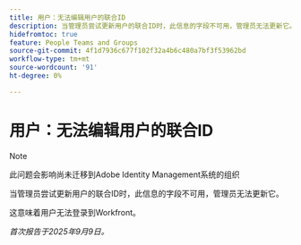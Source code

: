 ```yaml
---
title: 用户：无法编辑用户的联合ID
description: 当管理员尝试更新用户的联合ID时，此信息的字段不可用，管理员无法更新它。
hidefromtoc: true
feature: People Teams and Groups
source-git-commit: 4f1d7936c677f102f32a4b6c480a7bf3f53962bd
workflow-type: tm+mt
source-wordcount: '91'
ht-degree: 0%

---
```



# 用户：无法编辑用户的联合ID

>[!NOTE]
>
>此问题会影响尚未迁移到Adobe Identity Management系统的组织

当管理员尝试更新用户的联合ID时，此信息的字段不可用，管理员无法更新它。

这意味着用户无法登录到Workfront。

_首次报告于2025年9月9日。_
